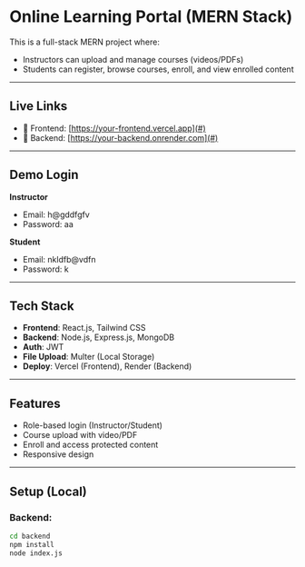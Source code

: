 #  Online Learning Portal (MERN Stack)

This is a full-stack MERN project where:

- Instructors can upload and manage courses (videos/PDFs)
- Students can register, browse courses, enroll, and view enrolled content

---

## Live Links

- 🔸 Frontend: [https://your-frontend.vercel.app](#)
- 🔸 Backend: [https://your-backend.onrender.com](#)

---

## Demo Login

**Instructor**
- Email: h@gddfgfv
- Password: aa

**Student**
- Email: nkldfb@vdfn
- Password: k

---

## Tech Stack

- **Frontend**: React.js, Tailwind CSS
- **Backend**: Node.js, Express.js, MongoDB
- **Auth**: JWT
- **File Upload**: Multer (Local Storage)
- **Deploy**: Vercel (Frontend), Render (Backend)

---

##  Features

- Role-based login (Instructor/Student)
- Course upload with video/PDF
- Enroll and access protected content
- Responsive design

---

##  Setup (Local)

### Backend:
```bash
cd backend
npm install
node index.js
